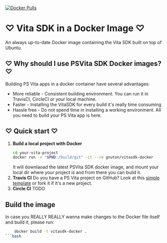 [![Docker Pulls](https://img.shields.io/docker/pulls/gnuton/vitasdk-docker.svg)](https://hub.docker.com/r/gnuton/vitasdk-docker)

♡ Vita SDK in a Docker Image ♡
==============================
An always up-to-date Docker image containing the Vita SDK built on top of Ubuntu.

♡ Why should I use PSVita SDK Docker images? ♡
-----------------------------------------------
Building PS Vita apps in a docker container have several advantages:
 - More reliable - Consistent building environment. You can run it in TravisCI, CircleCI or your local machine.
 - Faster - Installing the VitaSDK for every build it's really time consuming
 - Hassle free - Do not spend time in installing a working environment. All you need to build your PS Vita app is here.
 
♡ Quick start ♡
---------------
1. <b>Build a local project with Docker</b>
    ```bash
    cd your-vita-project
    docker run -v "$PWD:/build/git" -it --rm gnuton/vitasdk-docker
    ```
    It will downlaoad the latest PSVita SDK docker image, and mount your local dir where your project is and from there you can build it.
2. <b>Travis CI</b>
   Do you have a PS Vita project on GitHub? Look at this [simple template](https://github.com/gnuton/vitasdk-docker-testapp-trevis) or fork  it if it's a new project.
3. <b>Circle CI</b> TODO
    
Build the image
---------------
In case you REALLY REALLY wanna make changes to the Docker file itself and build it, please run:
```bash
    docker build -t vitasdk-docker .
```bash    
